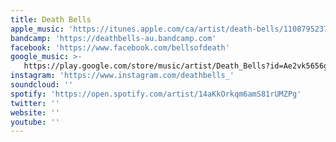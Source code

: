 ```yaml
---
title: Death Bells
apple_music: 'https://itunes.apple.com/ca/artist/death-bells/1108795237'
bandcamp: 'https://deathbells-au.bandcamp.com'
facebook: 'https://www.facebook.com/bellsofdeath'
google_music: >-
   https://play.google.com/store/music/artist/Death_Bells?id=Ae2vk5656g7okngyrkjdzar3nma
instagram: 'https://www.instagram.com/deathbells_'
soundcloud: ''
spotify: 'https://open.spotify.com/artist/14aKkOrkqm6amS81rUMZPg'
twitter: ''
website: ''
youtube: ''
---
```

